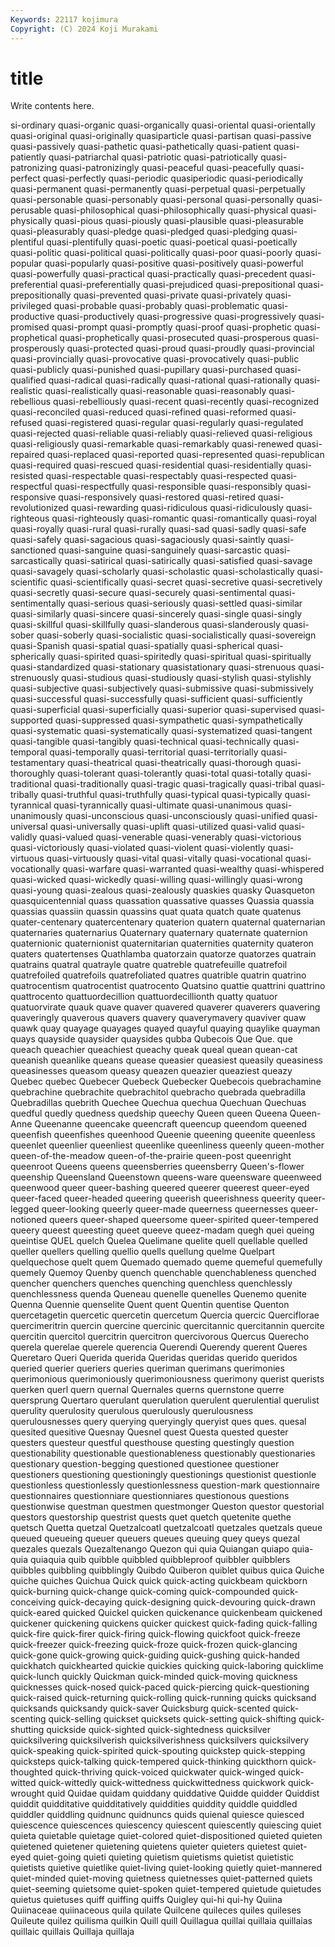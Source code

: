```yaml
---
Keywords: 22117 kojimura
Copyright: (C) 2024 Koji Murakami
---
```


# title

Write contents here.



si-ordinary quasi-organic
quasi-organically quasi-oriental quasi-orientally quasi-original quasi-originally quasiparticle quasi-partisan quasi-passive quasi-passively quasi-pathetic
quasi-pathetically quasi-patient quasi-patiently quasi-patriarchal quasi-patriotic quasi-patriotically quasi-patronizing quasi-patronizingly quasi-peaceful quasi-peacefully
quasi-perfect quasi-perfectly quasi-periodic quasiperiodic quasi-periodically quasi-permanent quasi-permanently quasi-perpetual quasi-perpetually quasi-personable
quasi-personably quasi-personal quasi-personally quasi-perusable quasi-philosophical quasi-philosophically quasi-physical quasi-physically quasi-pious quasi-piously
quasi-plausible quasi-pleasurable quasi-pleasurably quasi-pledge quasi-pledged quasi-pledging quasi-plentiful quasi-plentifully quasi-poetic quasi-poetical
quasi-poetically quasi-politic quasi-political quasi-politically quasi-poor quasi-poorly quasi-popular quasi-popularly quasi-positive quasi-positively
quasi-powerful quasi-powerfully quasi-practical quasi-practically quasi-precedent quasi-preferential quasi-preferentially quasi-prejudiced quasi-prepositional quasi-prepositionally
quasi-prevented quasi-private quasi-privately quasi-privileged quasi-probable quasi-probably quasi-problematic quasi-productive quasi-productively quasi-progressive
quasi-progressively quasi-promised quasi-prompt quasi-promptly quasi-proof quasi-prophetic quasi-prophetical quasi-prophetically quasi-prosecuted quasi-prosperous
quasi-prosperously quasi-protected quasi-proud quasi-proudly quasi-provincial quasi-provincially quasi-provocative quasi-provocatively quasi-public quasi-publicly
quasi-punished quasi-pupillary quasi-purchased quasi-qualified quasi-radical quasi-radically quasi-rational quasi-rationally quasi-realistic quasi-realistically
quasi-reasonable quasi-reasonably quasi-rebellious quasi-rebelliously quasi-recent quasi-recently quasi-recognized quasi-reconciled quasi-reduced quasi-refined
quasi-reformed quasi-refused quasi-registered quasi-regular quasi-regularly quasi-regulated quasi-rejected quasi-reliable quasi-reliably quasi-relieved
quasi-religious quasi-religiously quasi-remarkable quasi-remarkably quasi-renewed quasi-repaired quasi-replaced quasi-reported quasi-represented quasi-republican
quasi-required quasi-rescued quasi-residential quasi-residentially quasi-resisted quasi-respectable quasi-respectably quasi-respected quasi-respectful quasi-respectfully
quasi-responsible quasi-responsibly quasi-responsive quasi-responsively quasi-restored quasi-retired quasi-revolutionized quasi-rewarding quasi-ridiculous quasi-ridiculously
quasi-righteous quasi-righteously quasi-romantic quasi-romantically quasi-royal quasi-royally quasi-rural quasi-rurally quasi-sad quasi-sadly
quasi-safe quasi-safely quasi-sagacious quasi-sagaciously quasi-saintly quasi-sanctioned quasi-sanguine quasi-sanguinely quasi-sarcastic quasi-sarcastically
quasi-satirical quasi-satirically quasi-satisfied quasi-savage quasi-savagely quasi-scholarly quasi-scholastic quasi-scholastically quasi-scientific quasi-scientifically
quasi-secret quasi-secretive quasi-secretively quasi-secretly quasi-secure quasi-securely quasi-sentimental quasi-sentimentally quasi-serious quasi-seriously
quasi-settled quasi-similar quasi-similarly quasi-sincere quasi-sincerely quasi-single quasi-singly quasi-skillful quasi-skillfully quasi-slanderous
quasi-slanderously quasi-sober quasi-soberly quasi-socialistic quasi-socialistically quasi-sovereign quasi-Spanish quasi-spatial quasi-spatially quasi-spherical
quasi-spherically quasi-spirited quasi-spiritedly quasi-spiritual quasi-spiritually quasi-standardized quasi-stationary quasistationary quasi-strenuous quasi-strenuously
quasi-studious quasi-studiously quasi-stylish quasi-stylishly quasi-subjective quasi-subjectively quasi-submissive quasi-submissively quasi-successful quasi-successfully
quasi-sufficient quasi-sufficiently quasi-superficial quasi-superficially quasi-superior quasi-supervised quasi-supported quasi-suppressed quasi-sympathetic quasi-sympathetically
quasi-systematic quasi-systematically quasi-systematized quasi-tangent quasi-tangible quasi-tangibly quasi-technical quasi-technically quasi-temporal quasi-temporally
quasi-territorial quasi-territorially quasi-testamentary quasi-theatrical quasi-theatrically quasi-thorough quasi-thoroughly quasi-tolerant quasi-tolerantly quasi-total
quasi-totally quasi-traditional quasi-traditionally quasi-tragic quasi-tragically quasi-tribal quasi-tribally quasi-truthful quasi-truthfully quasi-typical
quasi-typically quasi-tyrannical quasi-tyrannically quasi-ultimate quasi-unanimous quasi-unanimously quasi-unconscious quasi-unconsciously quasi-unified quasi-universal
quasi-universally quasi-uplift quasi-utilized quasi-valid quasi-validly quasi-valued quasi-venerable quasi-venerably quasi-victorious quasi-victoriously
quasi-violated quasi-violent quasi-violently quasi-virtuous quasi-virtuously quasi-vital quasi-vitally quasi-vocational quasi-vocationally quasi-warfare
quasi-warranted quasi-wealthy quasi-whispered quasi-wicked quasi-wickedly quasi-willing quasi-willingly quasi-wrong quasi-young quasi-zealous
quasi-zealously quaskies quasky Quasqueton quasquicentennial quass quassation quassative quasses Quassia
quassia quassias quassiin quassin quassins quat quata quatch quate quatenus
quater-centenary quatercentenary quaterion quatern quaternal quaternarian quaternaries quaternarius Quaternary quaternary
quaternate quaternion quaternionic quaternionist quaternitarian quaternities quaternity quateron quaters quatertenses
Quathlamba quatorzain quatorze quatorzes quatrain quatrains quatral quatrayle quatre quatreble
quatrefeuille quatrefoil quatrefoiled quatrefoils quatrefoliated quatres quatrible quatrin quatrino quatrocentism
quatrocentist quatrocento Quatsino quattie quattrini quattrino quattrocento quattuordecillion quattuordecillionth quatty
quatuor quatuorvirate quauk quave quaver quavered quaverer quaverers quavering quaveringly
quaverous quavers quavery quaverymavery quaviver quaw quawk quay quayage quayages
quayed quayful quaying quaylike quayman quays quayside quaysider quaysides qubba
Qubecois Que Que. que queach queachier queachiest queachy queak queal
quean quean-cat queanish queanlike queans quease queasier queasiest queasily queasiness
queasinesses queasom queasy queazen queazier queaziest queazy Quebec quebec Quebecer
Quebeck Quebecker Quebecois quebrachamine quebrachine quebrachite quebrachitol quebracho quebrada quebradilla
Quebradillas quebrith Quechee Quechua quechua Quechuan Quechuas quedful quedly quedness
quedship queechy Queen queen Queena Queen-Anne Queenanne queencake queencraft queencup
queendom queened queenfish queenfishes queenhood Queenie queening queenite queenless queenlet
queenlier queenliest queenlike queenliness queenly queen-mother queen-of-the-meadow queen-of-the-prairie queen-post queenright
queenroot Queens queens queensberries queensberry Queen's-flower queenship Queensland Queenstown queens-ware
queensware queenweed queenwood queer queer-bashing queered queerer queerest queer-eyed queer-faced
queer-headed queering queerish queerishness queerity queer-legged queer-looking queerly queer-made queerness
queernesses queer-notioned queers queer-shaped queersome queer-spirited queer-tempered queery queest queesting
queet queeve queez-madam quegh quei queing queintise QUEL quelch Quelea
Quelimane quelite quell quellable quelled queller quellers quelling quellio quells
quellung quelme Quelpart quelquechose quelt quem Quemado quemado queme quemeful
quemefully quemely Quemoy Quenby quench quenchable quenchableness quenched quencher quenchers
quenches quenching quenchless quenchlessly quenchlessness quenda Queneau quenelle quenelles Quenemo
quenite Quenna Quennie quenselite Quent quent Quentin quentise Quenton quercetagetin
quercetic quercetin quercetum Quercia quercic Querciflorae quercimeritrin quercin quercine quercinic
quercitannic quercitannin quercite quercitin quercitol quercitrin quercitron quercivorous Quercus Querecho
querela querelae querele querencia Querendi Querendy querent Queres Queretaro Queri
Querida querida Queridas queridas querido queridos queried querier queriers queries
queriman querimans querimonies querimonious querimoniously querimoniousness querimony querist querists querken
querl quern quernal Quernales querns quernstone querre quersprung Quertaro querulant
querulation querulent querulential querulist querulity querulosity querulous querulously querulousness querulousnesses
query querying queryingly queryist ques ques. quesal quesited quesitive Quesnay
Quesnel quest Questa quested quester questers questeur questful questhouse questing
questingly question questionability questionable questionableness questionably questionaries questionary question-begging questioned
questionee questioner questioners questioning questioningly questionings questionist questionle questionless questionlessly
questionlessness question-mark questionnaire questionnaires questionniare questionniares questionous questions questionwise questman
questmen questmonger Queston questor questorial questors questorship questrist quests quet
quetch quetenite quethe quetsch Quetta quetzal Quetzalcoatl quetzalcoatl quetzales quetzals
queue queued queueing queuer queuers queues queuing quey queys quezal
quezales quezals Quezaltenango Quezon qui quia Quiangan quiapo quia-quia quiaquia
quib quibble quibbled quibbleproof quibbler quibblers quibbles quibbling quibblingly Quibdo
Quiberon quiblet quibus quica Quiche quiche quiches Quichua Quick quick
quick-acting quickbeam quickborn quick-burning quick-change quick-coming quick-compounded quick-conceiving quick-decaying quick-designing
quick-devouring quick-drawn quick-eared quicked Quickel quicken quickenance quickenbeam quickened quickener
quickening quickens quicker quickest quick-fading quick-falling quick-fire quick-firer quick-firing quick-flowing
quickfoot quick-freeze quick-freezer quick-freezing quick-froze quick-frozen quick-glancing quick-gone quick-growing quick-guiding
quick-gushing quick-handed quickhatch quickhearted quickie quickies quicking quick-laboring quicklime quick-lunch
quickly Quickman quick-minded quick-moving quickness quicknesses quick-nosed quick-paced quick-piercing quick-questioning
quick-raised quick-returning quick-rolling quick-running quicks quicksand quicksands quicksandy quick-saver Quicksburg
quick-scented quick-scenting quick-selling quickset quicksets quick-setting quick-shifting quick-shutting quickside quick-sighted
quick-sightedness quicksilver quicksilvering quicksilverish quicksilverishness quicksilvers quicksilvery quick-speaking quick-spirited quick-spouting
quickstep quick-stepping quicksteps quick-talking quick-tempered quick-thinking quickthorn quick-thoughted quick-thriving quick-voiced
quickwater quick-winged quick-witted quick-wittedly quick-wittedness quickwittedness quickwork quick-wrought quid Quidae
quidam quiddany quiddative Quidde quidder Quiddist quiddit quidditative quidditatively quiddities
quiddity quiddle quiddled quiddler quiddling quidnunc quidnuncs quids quienal quiesce
quiesced quiescence quiescences quiescency quiescent quiescently quiescing quiet quieta quietable
quietage quiet-colored quiet-dispositioned quieted quieten quietened quietener quietening quietens quieter
quieters quietest quiet-eyed quiet-going quieti quieting quietism quietisms quietist quietistic
quietists quietive quietlike quiet-living quiet-looking quietly quiet-mannered quiet-minded quiet-moving quietness
quietnesses quiet-patterned quiets quiet-seeming quietsome quiet-spoken quiet-tempered quietude quietudes quietus
quietuses quiff quiffing quiffs Quigley qui-hi qui-hy Quiina Quiinaceae quiinaceous
quila quilate Quilcene quileces quiles quileses Quileute quilez quilisma quilkin
Quill quill Quillagua quillai quillaia quillaias quillaic quillais Quillaja quillaja
